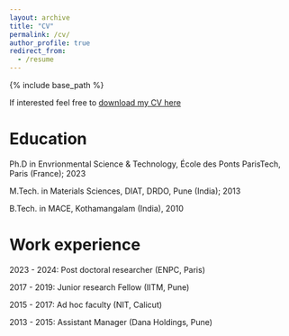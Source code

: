 ```yaml
---
layout: archive
title: "CV"
permalink: /cv/
author_profile: true
redirect_from:
  - /resume
---
```


{% include base_path %}

If interested feel free to [download my CV here](https://jerryjose7.github.io/files/Jose_cv_040624.pdf)

Education
======
Ph.D in Envrionmental Science & Technology, École des Ponts ParisTech, Paris (France); 2023 

M.Tech. in Materials Sciences, DIAT, DRDO, Pune (India); 2013

B.Tech. in MACE, Kothamangalam (India), 2010


Work experience
======
2023 - 2024: Post doctoral researcher (ENPC, Paris)

2017 - 2019: Junior research Fellow (IITM, Pune)

2015 - 2017: Ad hoc faculty (NIT, Calicut)

2013 - 2015: Assistant Manager (Dana Holdings, Pune)
